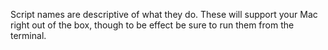 Script names are descriptive of what they do. 
These will support your Mac right out of the box, 
though to be effect be sure to run them from the terminal.
